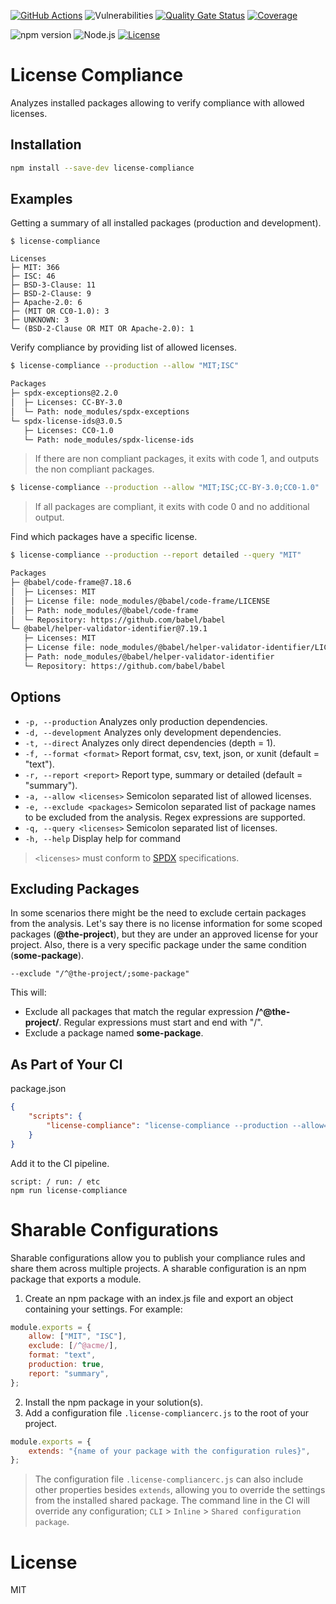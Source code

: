[![GitHub Actions](https://github.com/tmorell/license-compliance/actions/workflows/ci.yaml/badge.svg)](https://github.com/tmorell/license-compliance/actions/workflows/ci.yaml)
![Vulnerabilities](https://img.shields.io/snyk/vulnerabilities/npm/license-compliance)
[![Quality Gate Status](https://sonarcloud.io/api/project_badges/measure?project=tmorell_license-compliance&metric=alert_status)](https://sonarcloud.io/dashboard?id=tmorell_license-compliance)
[![Coverage](https://sonarcloud.io/api/project_badges/measure?project=tmorell_license-compliance&metric=coverage)](https://sonarcloud.io/dashboard?id=tmorell_license-compliance)

![npm version](https://img.shields.io/npm/v/license-compliance)
![Node.js](https://img.shields.io/node/v/license-compliance)
[![License](https://img.shields.io/npm/l/license-compliance)](https://github.com/tmorell/license-compliance/blob/master/LICENSE)

# License Compliance

Analyzes installed packages allowing to verify compliance with allowed licenses.

## Installation

```bash
npm install --save-dev license-compliance
```

## Examples

Getting a summary of all installed packages (production and development).

```
$ license-compliance

Licenses
├─ MIT: 366
├─ ISC: 46
├─ BSD-3-Clause: 11
├─ BSD-2-Clause: 9
├─ Apache-2.0: 6
├─ (MIT OR CC0-1.0): 3
├─ UNKNOWN: 3
└─ (BSD-2-Clause OR MIT OR Apache-2.0): 1
```

Verify compliance by providing list of allowed licenses.

```bash
$ license-compliance --production --allow "MIT;ISC"

Packages
├─ spdx-exceptions@2.2.0
│  ├─ Licenses: CC-BY-3.0
│  └─ Path: node_modules/spdx-exceptions
└─ spdx-license-ids@3.0.5
   ├─ Licenses: CC0-1.0
   └─ Path: node_modules/spdx-license-ids
```

> If there are non compliant packages, it exits with code 1, and outputs the non compliant packages.

```bash
$ license-compliance --production --allow "MIT;ISC;CC-BY-3.0;CC0-1.0"
```

> If all packages are compliant, it exits with code 0 and no additional output.

Find which packages have a specific license.

```bash
$ license-compliance --production --report detailed --query "MIT"

Packages
├─ @babel/code-frame@7.18.6
│  ├─ Licenses: MIT
│  ├─ License file: node_modules/@babel/code-frame/LICENSE
│  ├─ Path: node_modules/@babel/code-frame
│  └─ Repository: https://github.com/babel/babel
└─ @babel/helper-validator-identifier@7.19.1
   ├─ Licenses: MIT
   ├─ License file: node_modules/@babel/helper-validator-identifier/LICENSE
   ├─ Path: node_modules/@babel/helper-validator-identifier
   └─ Repository: https://github.com/babel/babel
```

## Options

-   `-p, --production` Analyzes only production dependencies.
-   `-d, --development` Analyzes only development dependencies.
-   `-t, --direct` Analyzes only direct dependencies (depth = 1).
-   `-f, --format <format>` Report format, csv, text, json, or xunit (default = "text").
-   `-r, --report <report>` Report type, summary or detailed (default = "summary").
-   `-a, --allow <licenses>` Semicolon separated list of allowed licenses.
-   `-e, --exclude <packages>` Semicolon separated list of package names to be excluded from the analysis. Regex expressions are supported.
-   `-q, --query <licenses>` Semicolon separated list of licenses.
-   `-h, --help` Display help for command

> `<licenses>` must conform to [SPDX](https://spdx.org/licenses) specifications.

## Excluding Packages

In some scenarios there might be the need to exclude certain packages from the analysis. Let's say there is no license information for some scoped packages (**@the-project**), but they are under an approved license for your project. Also, there is a very specific package under the same condition (**some-package**).

`--exclude "/^@the-project/;some-package"`

This will:

-   Exclude all packages that match the regular expression **/^@the-project/**. Regular expressions must start and end with "/".
-   Exclude a package named **some-package**.

## As Part of Your CI

package.json

```json
{
    "scripts": {
        "license-compliance": "license-compliance --production --allow=\"MIT;ISC\""
    }
}
```

Add it to the CI pipeline.

```
script: / run: / etc
npm run license-compliance
```

# Sharable Configurations

Sharable configurations allow you to publish your compliance rules and share them across multiple projects. A sharable configuration is an npm package that exports a module.

1. Create an npm package with an index.js file and export an object containing your settings. For example:

```javascript
module.exports = {
    allow: ["MIT", "ISC"],
    exclude: [/^@acme/],
    format: "text",
    production: true,
    report: "summary",
};
```

2. Install the npm package in your solution(s).
3. Add a configuration file `.license-compliancerc.js` to the root of your project.

```javascript
module.exports = {
    extends: "{name of your package with the configuration rules}",
};
```

> The configuration file `.license-compliancerc.js` can also include other properties besides `extends`, allowing you to override the settings from the installed shared package. The command line in the CI will override any configuration; `CLI` > `Inline` > `Shared configuration package`.

# License

MIT
